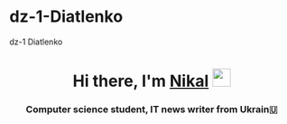 # dz-1-Diatlenko
dz-1 Diatlenko
<h1 align="center">Hi there, I'm <a href="https://daniilshat.ru/" target="_blank">Nikal</a> 
<img src="https://github.com/blackcater/blackcater/raw/main/images/Hi.gif" height="32"/></h1>
<h3 align="center">Computer science student, IT news writer from Ukrain🇺</h3>